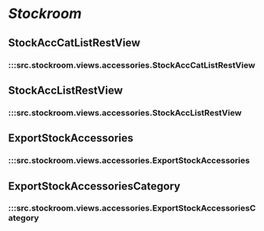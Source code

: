 # ***Stockroom***

##

## StockAccCatListRestView
### :::src.stockroom.views.accessories.StockAccCatListRestView

## StockAccListRestView
### :::src.stockroom.views.accessories.StockAccListRestView

## ExportStockAccessories
### :::src.stockroom.views.accessories.ExportStockAccessories

## ExportStockAccessoriesCategory
### :::src.stockroom.views.accessories.ExportStockAccessoriesCategory
